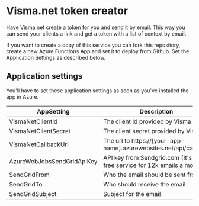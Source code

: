 # Visma.net token creator #

Have Visma.net create a token for you and send it by email. This way you can send your clients a link and get a token with a list of context by email.

If you want to create a copy of this service you can fork this repository, create a new Azure Functions App and set it to deploy from Github. Set the Application Settings as described below.

## Application settings

You'll have to set these application settings as soon as you've installed the app in Azure.

| AppSetting | Description |
| ---------- | ------------ |
| VismaNetClientId | The client Id provided by Visma | 
| VismaNetClientSecret | The client secret provided by Visma |
| VismaNetCallbackUrl | The url to https://[your-app-name].azurewebsites.net/api/callback |
| AzureWebJobsSendGridApiKey | API key from Sendgrid.com (It's a free service for 12k emails a month) |
| SendGridFrom | Who the email should be sent from |
| SendGridTo | Who should receive the email |
| SendGridSubject | Subject for the email |
